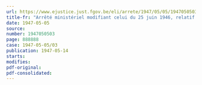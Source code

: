 ```yaml
---
url: https://www.ejustice.just.fgov.be/eli/arrete/1947/05/05/1947050503/justel
title-fr: "Arrêté ministériel modifiant celui du 25 juin 1946, relatif à l'exportation de cerises pour une destination autre que le grand-duché de Luxembourg"
date: 1947-05-05
source:
number: 1947050503
page: 888888
case: 1947-05-05/03
publication: 1947-05-14
starts:
modifies:
pdf-original:
pdf-consolidated:
---
```


